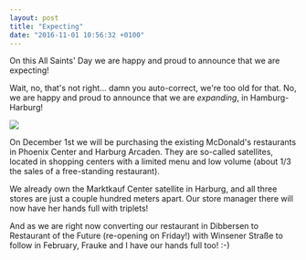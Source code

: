 ```yaml
---
layout: post
title: "Expecting"
date: "2016-11-01 10:56:32 +0100"
---
```

On this All Saints' Day we are happy and proud to announce that we are expecting!

Wait, no, that's not right... damn you auto-correct, we're too old for that. No, we are happy and proud to announce that we are *expanding*, in Hamburg-Harburg!

![](/assets/phxarc-011116.png)

On December 1st we will be purchasing the existing McDonald's restaurants in Phoenix Center and Harburg Arcaden. They are so-called satellites, located in shopping centers with a limited menu and low volume (about 1/3 the sales of a free-standing restaurant).

We already own the Marktkauf Center satellite in Harburg, and all three stores are just a couple hundred meters apart. Our store manager there will now have her hands full with triplets!

And as we are right now converting our restaurant in Dibbersen to Restaurant of the Future (re-opening on Friday!) with Winsener Straße to follow in February, Frauke and I have our hands full too! :-)
